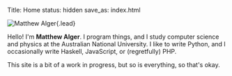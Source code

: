 Title: Home
status: hidden
save_as: index.html

![Matthew Alger]({filename}/images/me.jpg){.lead}

Hello! I'm **Matthew Alger**. I program things, and I study computer science and physics at the Australian National University. I like to write Python, and I occasionally write Haskell, JavaScript, or (regretfully) PHP.

This site is a bit of a work in progress, but so is everything, so that's okay.